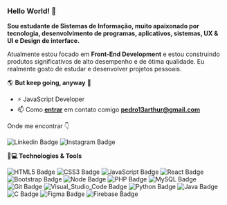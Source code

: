 ### Hello World! 👋

**Sou estudante de Sistemas de Informação, muito apaixonado por tecnologia, desenvolvimento de programas, aplicativos, sistemas, UX & UI e Design de interface.**

Atualmente estou focado em **Front-End Development** e estou construindo produtos significativos de alto desempenho e de ótima qualidade. Eu realmente gosto de estudar e desenvolver projetos pessoais.

🌎 **But keep going, anyway** 🧠

- ⚡ JavaScript Developer
- 📫 Como **[entrar](mailto:pedro13arthur@gmail.com)** em contato comigo **[pedro13arthur@gmail.com](mailto:pedro13arthur@gmail.com)**

Onde me encontrar  👇
 
![Linkedin Badge](https://img.shields.io/badge/LinkedIn-0077B5?style=for-the-badge&logo=linkedin&logoColor=white&link=https://www.linkedin.com/in/pedro-arthur-74b0b91a2/) ![Instagram Badge](https://img.shields.io/badge/Instagram-E4405F?style=for-the-badge&logo=instagram&logoColor=white&link=https://www.instagram.com/pedroh.arthur/)

**🚀💻 Technologies & Tools**

![HTML5 Badge](https://img.shields.io/badge/HTML5-E34F26?style=for-the-badge&logo=html5&logoColor=white)  ![CSS3 Badge](https://img.shields.io/badge/CSS3-1572B6?style=for-the-badge&logo=css3&logoColor=white) ![JavaScript Badge](https://img.shields.io/badge/JavaScript-F7DF1E?style=for-the-badge&logo=javascript&logoColor=black) ![React Badge](https://img.shields.io/badge/React-20232A?style=for-the-badge&logo=react&logoColor=61DAFB) ![Bootstrap Badge](https://img.shields.io/badge/Bootstrap-563D7C?style=for-the-badge&logo=bootstrap&logoColor=white) ![Node Badge](https://img.shields.io/badge/Node.js-43853D?style=for-the-badge&logo=node.js&logoColor=white) ![PHP Badge](https://img.shields.io/badge/PHP-777BB4?style=for-the-badge&logo=php&logoColor=white) ![MySQL Badge](https://img.shields.io/badge/MySQL-00000F?style=for-the-badge&logo=mysql&logoColor=white) ![Git Badge](https://img.shields.io/badge/Git-F05032?style=for-the-badge&logo=git&logoColor=white) ![Visual_Studio_Code Badge](https://img.shields.io/badge/Visual_Studio_Code-0078D4?style=for-the-badge&logo=visual%20studio%20code&logoColor=white) ![Python Badge](https://img.shields.io/badge/Python-F7CB3F?style=for-the-badge&logo=python&logoColor=3672A7) ![Java Badge](https://img.shields.io/badge/Java-DB1D1E?style=for-the-badge&logo=java&logoColor=white) ![C Badge](https://img.shields.io/badge/C-3949A9?style=for-the-badge&logo=c&logoColor=white) ![Figma Badge](https://img.shields.io/badge/Figma-2C2C35?style=for-the-badge&logo=figma&logoColor=EA4C1D) ![Firebase Badge](https://img.shields.io/badge/Firebase-0396DE?style=for-the-badge&logo=firebase&logoColor=F7C62F) 
